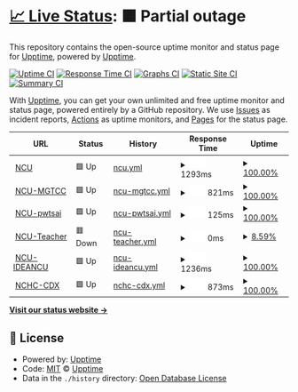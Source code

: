 # [📈 Live Status](https://demo.upptime.js.org): <!--live status--> **🟧 Partial outage**

This repository contains the open-source uptime monitor and status page for [Upptime](https://upptime.js.org), powered by [Upptime](https://github.com/upptime/upptime).

[![Uptime CI](https://github.com/upptime/upptime/workflows/Uptime%20CI/badge.svg)](https://github.com/upptime/upptime/actions?query=workflow%3A%22Uptime+CI%22)
[![Response Time CI](https://github.com/upptime/upptime/workflows/Response%20Time%20CI/badge.svg)](https://github.com/upptime/upptime/actions?query=workflow%3A%22Response+Time+CI%22)
[![Graphs CI](https://github.com/upptime/upptime/workflows/Graphs%20CI/badge.svg)](https://github.com/upptime/upptime/actions?query=workflow%3A%22Graphs+CI%22)
[![Static Site CI](https://github.com/upptime/upptime/workflows/Static%20Site%20CI/badge.svg)](https://github.com/upptime/upptime/actions?query=workflow%3A%22Static+Site+CI%22)
[![Summary CI](https://github.com/upptime/upptime/workflows/Summary%20CI/badge.svg)](https://github.com/upptime/upptime/actions?query=workflow%3A%22Summary+CI%22)

With [Upptime](https://upptime.js.org), you can get your own unlimited and free uptime monitor and status page, powered entirely by a GitHub repository. We use [Issues](https://github.com/upptime/upptime/issues) as incident reports, [Actions](https://github.com/upptime/upptime/actions) as uptime monitors, and [Pages](https://demo.upptime.js.org) for the status page.

<!--start: status pages-->
<!-- This summary is generated by Upptime (https://github.com/upptime/upptime) -->
<!-- Do not edit this manually, your changes will be overwritten -->
<!-- prettier-ignore -->
| URL | Status | History | Response Time | Uptime |
| --- | ------ | ------- | ------------- | ------ |
| <img alt="" src="https://favicons.githubusercontent.com/www.ncu.edu.tw" height="13"> [NCU](https://www.ncu.edu.tw) | 🟩 Up | [ncu.yml](https://github.com/songchiu/uptime/commits/HEAD/history/ncu.yml) | <details><summary><img alt="Response time graph" src="./graphs/ncu/response-time-week.png" height="20"> 1293ms</summary><br><a href="https://demo.upptime.js.org/history/ncu"><img alt="Response time 1293" src="https://img.shields.io/endpoint?url=https%3A%2F%2Fraw.githubusercontent.com%2Fsongchiu%2Fuptime%2FHEAD%2Fapi%2Fncu%2Fresponse-time.json"></a><br><a href="https://demo.upptime.js.org/history/ncu"><img alt="24-hour response time 1293" src="https://img.shields.io/endpoint?url=https%3A%2F%2Fraw.githubusercontent.com%2Fsongchiu%2Fuptime%2FHEAD%2Fapi%2Fncu%2Fresponse-time-day.json"></a><br><a href="https://demo.upptime.js.org/history/ncu"><img alt="7-day response time 1293" src="https://img.shields.io/endpoint?url=https%3A%2F%2Fraw.githubusercontent.com%2Fsongchiu%2Fuptime%2FHEAD%2Fapi%2Fncu%2Fresponse-time-week.json"></a><br><a href="https://demo.upptime.js.org/history/ncu"><img alt="30-day response time 1293" src="https://img.shields.io/endpoint?url=https%3A%2F%2Fraw.githubusercontent.com%2Fsongchiu%2Fuptime%2FHEAD%2Fapi%2Fncu%2Fresponse-time-month.json"></a><br><a href="https://demo.upptime.js.org/history/ncu"><img alt="1-year response time 1293" src="https://img.shields.io/endpoint?url=https%3A%2F%2Fraw.githubusercontent.com%2Fsongchiu%2Fuptime%2FHEAD%2Fapi%2Fncu%2Fresponse-time-year.json"></a></details> | <details><summary><a href="https://demo.upptime.js.org/history/ncu">100.00%</a></summary><a href="https://demo.upptime.js.org/history/ncu"><img alt="All-time uptime 100.00%" src="https://img.shields.io/endpoint?url=https%3A%2F%2Fraw.githubusercontent.com%2Fsongchiu%2Fuptime%2FHEAD%2Fapi%2Fncu%2Fuptime.json"></a><br><a href="https://demo.upptime.js.org/history/ncu"><img alt="24-hour uptime 100.00%" src="https://img.shields.io/endpoint?url=https%3A%2F%2Fraw.githubusercontent.com%2Fsongchiu%2Fuptime%2FHEAD%2Fapi%2Fncu%2Fuptime-day.json"></a><br><a href="https://demo.upptime.js.org/history/ncu"><img alt="7-day uptime 100.00%" src="https://img.shields.io/endpoint?url=https%3A%2F%2Fraw.githubusercontent.com%2Fsongchiu%2Fuptime%2FHEAD%2Fapi%2Fncu%2Fuptime-week.json"></a><br><a href="https://demo.upptime.js.org/history/ncu"><img alt="30-day uptime 100.00%" src="https://img.shields.io/endpoint?url=https%3A%2F%2Fraw.githubusercontent.com%2Fsongchiu%2Fuptime%2FHEAD%2Fapi%2Fncu%2Fuptime-month.json"></a><br><a href="https://demo.upptime.js.org/history/ncu"><img alt="1-year uptime 100.00%" src="https://img.shields.io/endpoint?url=https%3A%2F%2Fraw.githubusercontent.com%2Fsongchiu%2Fuptime%2FHEAD%2Fapi%2Fncu%2Fuptime-year.json"></a></details>
| <img alt="" src="https://favicons.githubusercontent.com/songchiu-web.mgt.ncu.edu.tw" height="13"> [NCU-MGTCC](https://songchiu-web.mgt.ncu.edu.tw) | 🟩 Up | [ncu-mgtcc.yml](https://github.com/songchiu/uptime/commits/HEAD/history/ncu-mgtcc.yml) | <details><summary><img alt="Response time graph" src="./graphs/ncu-mgtcc/response-time-week.png" height="20"> 821ms</summary><br><a href="https://demo.upptime.js.org/history/ncu-mgtcc"><img alt="Response time 821" src="https://img.shields.io/endpoint?url=https%3A%2F%2Fraw.githubusercontent.com%2Fsongchiu%2Fuptime%2FHEAD%2Fapi%2Fncu-mgtcc%2Fresponse-time.json"></a><br><a href="https://demo.upptime.js.org/history/ncu-mgtcc"><img alt="24-hour response time 821" src="https://img.shields.io/endpoint?url=https%3A%2F%2Fraw.githubusercontent.com%2Fsongchiu%2Fuptime%2FHEAD%2Fapi%2Fncu-mgtcc%2Fresponse-time-day.json"></a><br><a href="https://demo.upptime.js.org/history/ncu-mgtcc"><img alt="7-day response time 821" src="https://img.shields.io/endpoint?url=https%3A%2F%2Fraw.githubusercontent.com%2Fsongchiu%2Fuptime%2FHEAD%2Fapi%2Fncu-mgtcc%2Fresponse-time-week.json"></a><br><a href="https://demo.upptime.js.org/history/ncu-mgtcc"><img alt="30-day response time 821" src="https://img.shields.io/endpoint?url=https%3A%2F%2Fraw.githubusercontent.com%2Fsongchiu%2Fuptime%2FHEAD%2Fapi%2Fncu-mgtcc%2Fresponse-time-month.json"></a><br><a href="https://demo.upptime.js.org/history/ncu-mgtcc"><img alt="1-year response time 821" src="https://img.shields.io/endpoint?url=https%3A%2F%2Fraw.githubusercontent.com%2Fsongchiu%2Fuptime%2FHEAD%2Fapi%2Fncu-mgtcc%2Fresponse-time-year.json"></a></details> | <details><summary><a href="https://demo.upptime.js.org/history/ncu-mgtcc">100.00%</a></summary><a href="https://demo.upptime.js.org/history/ncu-mgtcc"><img alt="All-time uptime 100.00%" src="https://img.shields.io/endpoint?url=https%3A%2F%2Fraw.githubusercontent.com%2Fsongchiu%2Fuptime%2FHEAD%2Fapi%2Fncu-mgtcc%2Fuptime.json"></a><br><a href="https://demo.upptime.js.org/history/ncu-mgtcc"><img alt="24-hour uptime 100.00%" src="https://img.shields.io/endpoint?url=https%3A%2F%2Fraw.githubusercontent.com%2Fsongchiu%2Fuptime%2FHEAD%2Fapi%2Fncu-mgtcc%2Fuptime-day.json"></a><br><a href="https://demo.upptime.js.org/history/ncu-mgtcc"><img alt="7-day uptime 100.00%" src="https://img.shields.io/endpoint?url=https%3A%2F%2Fraw.githubusercontent.com%2Fsongchiu%2Fuptime%2FHEAD%2Fapi%2Fncu-mgtcc%2Fuptime-week.json"></a><br><a href="https://demo.upptime.js.org/history/ncu-mgtcc"><img alt="30-day uptime 100.00%" src="https://img.shields.io/endpoint?url=https%3A%2F%2Fraw.githubusercontent.com%2Fsongchiu%2Fuptime%2FHEAD%2Fapi%2Fncu-mgtcc%2Fuptime-month.json"></a><br><a href="https://demo.upptime.js.org/history/ncu-mgtcc"><img alt="1-year uptime 100.00%" src="https://img.shields.io/endpoint?url=https%3A%2F%2Fraw.githubusercontent.com%2Fsongchiu%2Fuptime%2FHEAD%2Fapi%2Fncu-mgtcc%2Fuptime-year.json"></a></details>
| <img alt="" src="https://favicons.githubusercontent.com/pwtsai.github.io" height="13"> [NCU-pwtsai](https://pwtsai.github.io/) | 🟩 Up | [ncu-pwtsai.yml](https://github.com/songchiu/uptime/commits/HEAD/history/ncu-pwtsai.yml) | <details><summary><img alt="Response time graph" src="./graphs/ncu-pwtsai/response-time-week.png" height="20"> 125ms</summary><br><a href="https://demo.upptime.js.org/history/ncu-pwtsai"><img alt="Response time 125" src="https://img.shields.io/endpoint?url=https%3A%2F%2Fraw.githubusercontent.com%2Fsongchiu%2Fuptime%2FHEAD%2Fapi%2Fncu-pwtsai%2Fresponse-time.json"></a><br><a href="https://demo.upptime.js.org/history/ncu-pwtsai"><img alt="24-hour response time 125" src="https://img.shields.io/endpoint?url=https%3A%2F%2Fraw.githubusercontent.com%2Fsongchiu%2Fuptime%2FHEAD%2Fapi%2Fncu-pwtsai%2Fresponse-time-day.json"></a><br><a href="https://demo.upptime.js.org/history/ncu-pwtsai"><img alt="7-day response time 125" src="https://img.shields.io/endpoint?url=https%3A%2F%2Fraw.githubusercontent.com%2Fsongchiu%2Fuptime%2FHEAD%2Fapi%2Fncu-pwtsai%2Fresponse-time-week.json"></a><br><a href="https://demo.upptime.js.org/history/ncu-pwtsai"><img alt="30-day response time 125" src="https://img.shields.io/endpoint?url=https%3A%2F%2Fraw.githubusercontent.com%2Fsongchiu%2Fuptime%2FHEAD%2Fapi%2Fncu-pwtsai%2Fresponse-time-month.json"></a><br><a href="https://demo.upptime.js.org/history/ncu-pwtsai"><img alt="1-year response time 125" src="https://img.shields.io/endpoint?url=https%3A%2F%2Fraw.githubusercontent.com%2Fsongchiu%2Fuptime%2FHEAD%2Fapi%2Fncu-pwtsai%2Fresponse-time-year.json"></a></details> | <details><summary><a href="https://demo.upptime.js.org/history/ncu-pwtsai">100.00%</a></summary><a href="https://demo.upptime.js.org/history/ncu-pwtsai"><img alt="All-time uptime 100.00%" src="https://img.shields.io/endpoint?url=https%3A%2F%2Fraw.githubusercontent.com%2Fsongchiu%2Fuptime%2FHEAD%2Fapi%2Fncu-pwtsai%2Fuptime.json"></a><br><a href="https://demo.upptime.js.org/history/ncu-pwtsai"><img alt="24-hour uptime 100.00%" src="https://img.shields.io/endpoint?url=https%3A%2F%2Fraw.githubusercontent.com%2Fsongchiu%2Fuptime%2FHEAD%2Fapi%2Fncu-pwtsai%2Fuptime-day.json"></a><br><a href="https://demo.upptime.js.org/history/ncu-pwtsai"><img alt="7-day uptime 100.00%" src="https://img.shields.io/endpoint?url=https%3A%2F%2Fraw.githubusercontent.com%2Fsongchiu%2Fuptime%2FHEAD%2Fapi%2Fncu-pwtsai%2Fuptime-week.json"></a><br><a href="https://demo.upptime.js.org/history/ncu-pwtsai"><img alt="30-day uptime 100.00%" src="https://img.shields.io/endpoint?url=https%3A%2F%2Fraw.githubusercontent.com%2Fsongchiu%2Fuptime%2FHEAD%2Fapi%2Fncu-pwtsai%2Fuptime-month.json"></a><br><a href="https://demo.upptime.js.org/history/ncu-pwtsai"><img alt="1-year uptime 100.00%" src="https://img.shields.io/endpoint?url=https%3A%2F%2Fraw.githubusercontent.com%2Fsongchiu%2Fuptime%2FHEAD%2Fapi%2Fncu-pwtsai%2Fuptime-year.json"></a></details>
| <img alt="" src="https://favicons.githubusercontent.com/teachncu.ncu.edu.tw" height="13"> [NCU-Teacher](https://teachncu.ncu.edu.tw/) | 🟥 Down | [ncu-teacher.yml](https://github.com/songchiu/uptime/commits/HEAD/history/ncu-teacher.yml) | <details><summary><img alt="Response time graph" src="./graphs/ncu-teacher/response-time-week.png" height="20"> 0ms</summary><br><a href="https://demo.upptime.js.org/history/ncu-teacher"><img alt="Response time 0" src="https://img.shields.io/endpoint?url=https%3A%2F%2Fraw.githubusercontent.com%2Fsongchiu%2Fuptime%2FHEAD%2Fapi%2Fncu-teacher%2Fresponse-time.json"></a><br><a href="https://demo.upptime.js.org/history/ncu-teacher"><img alt="24-hour response time 0" src="https://img.shields.io/endpoint?url=https%3A%2F%2Fraw.githubusercontent.com%2Fsongchiu%2Fuptime%2FHEAD%2Fapi%2Fncu-teacher%2Fresponse-time-day.json"></a><br><a href="https://demo.upptime.js.org/history/ncu-teacher"><img alt="7-day response time 0" src="https://img.shields.io/endpoint?url=https%3A%2F%2Fraw.githubusercontent.com%2Fsongchiu%2Fuptime%2FHEAD%2Fapi%2Fncu-teacher%2Fresponse-time-week.json"></a><br><a href="https://demo.upptime.js.org/history/ncu-teacher"><img alt="30-day response time 0" src="https://img.shields.io/endpoint?url=https%3A%2F%2Fraw.githubusercontent.com%2Fsongchiu%2Fuptime%2FHEAD%2Fapi%2Fncu-teacher%2Fresponse-time-month.json"></a><br><a href="https://demo.upptime.js.org/history/ncu-teacher"><img alt="1-year response time 0" src="https://img.shields.io/endpoint?url=https%3A%2F%2Fraw.githubusercontent.com%2Fsongchiu%2Fuptime%2FHEAD%2Fapi%2Fncu-teacher%2Fresponse-time-year.json"></a></details> | <details><summary><a href="https://demo.upptime.js.org/history/ncu-teacher">8.59%</a></summary><a href="https://demo.upptime.js.org/history/ncu-teacher"><img alt="All-time uptime 8.59%" src="https://img.shields.io/endpoint?url=https%3A%2F%2Fraw.githubusercontent.com%2Fsongchiu%2Fuptime%2FHEAD%2Fapi%2Fncu-teacher%2Fuptime.json"></a><br><a href="https://demo.upptime.js.org/history/ncu-teacher"><img alt="24-hour uptime 8.59%" src="https://img.shields.io/endpoint?url=https%3A%2F%2Fraw.githubusercontent.com%2Fsongchiu%2Fuptime%2FHEAD%2Fapi%2Fncu-teacher%2Fuptime-day.json"></a><br><a href="https://demo.upptime.js.org/history/ncu-teacher"><img alt="7-day uptime 8.59%" src="https://img.shields.io/endpoint?url=https%3A%2F%2Fraw.githubusercontent.com%2Fsongchiu%2Fuptime%2FHEAD%2Fapi%2Fncu-teacher%2Fuptime-week.json"></a><br><a href="https://demo.upptime.js.org/history/ncu-teacher"><img alt="30-day uptime 8.59%" src="https://img.shields.io/endpoint?url=https%3A%2F%2Fraw.githubusercontent.com%2Fsongchiu%2Fuptime%2FHEAD%2Fapi%2Fncu-teacher%2Fuptime-month.json"></a><br><a href="https://demo.upptime.js.org/history/ncu-teacher"><img alt="1-year uptime 8.59%" src="https://img.shields.io/endpoint?url=https%3A%2F%2Fraw.githubusercontent.com%2Fsongchiu%2Fuptime%2FHEAD%2Fapi%2Fncu-teacher%2Fuptime-year.json"></a></details>
| <img alt="" src="https://favicons.githubusercontent.com/idea.ncu.edu.tw" height="13"> [NCU-IDEANCU](https://idea.ncu.edu.tw/) | 🟩 Up | [ncu-ideancu.yml](https://github.com/songchiu/uptime/commits/HEAD/history/ncu-ideancu.yml) | <details><summary><img alt="Response time graph" src="./graphs/ncu-ideancu/response-time-week.png" height="20"> 1236ms</summary><br><a href="https://demo.upptime.js.org/history/ncu-ideancu"><img alt="Response time 1236" src="https://img.shields.io/endpoint?url=https%3A%2F%2Fraw.githubusercontent.com%2Fsongchiu%2Fuptime%2FHEAD%2Fapi%2Fncu-ideancu%2Fresponse-time.json"></a><br><a href="https://demo.upptime.js.org/history/ncu-ideancu"><img alt="24-hour response time 1236" src="https://img.shields.io/endpoint?url=https%3A%2F%2Fraw.githubusercontent.com%2Fsongchiu%2Fuptime%2FHEAD%2Fapi%2Fncu-ideancu%2Fresponse-time-day.json"></a><br><a href="https://demo.upptime.js.org/history/ncu-ideancu"><img alt="7-day response time 1236" src="https://img.shields.io/endpoint?url=https%3A%2F%2Fraw.githubusercontent.com%2Fsongchiu%2Fuptime%2FHEAD%2Fapi%2Fncu-ideancu%2Fresponse-time-week.json"></a><br><a href="https://demo.upptime.js.org/history/ncu-ideancu"><img alt="30-day response time 1236" src="https://img.shields.io/endpoint?url=https%3A%2F%2Fraw.githubusercontent.com%2Fsongchiu%2Fuptime%2FHEAD%2Fapi%2Fncu-ideancu%2Fresponse-time-month.json"></a><br><a href="https://demo.upptime.js.org/history/ncu-ideancu"><img alt="1-year response time 1236" src="https://img.shields.io/endpoint?url=https%3A%2F%2Fraw.githubusercontent.com%2Fsongchiu%2Fuptime%2FHEAD%2Fapi%2Fncu-ideancu%2Fresponse-time-year.json"></a></details> | <details><summary><a href="https://demo.upptime.js.org/history/ncu-ideancu">100.00%</a></summary><a href="https://demo.upptime.js.org/history/ncu-ideancu"><img alt="All-time uptime 100.00%" src="https://img.shields.io/endpoint?url=https%3A%2F%2Fraw.githubusercontent.com%2Fsongchiu%2Fuptime%2FHEAD%2Fapi%2Fncu-ideancu%2Fuptime.json"></a><br><a href="https://demo.upptime.js.org/history/ncu-ideancu"><img alt="24-hour uptime 100.00%" src="https://img.shields.io/endpoint?url=https%3A%2F%2Fraw.githubusercontent.com%2Fsongchiu%2Fuptime%2FHEAD%2Fapi%2Fncu-ideancu%2Fuptime-day.json"></a><br><a href="https://demo.upptime.js.org/history/ncu-ideancu"><img alt="7-day uptime 100.00%" src="https://img.shields.io/endpoint?url=https%3A%2F%2Fraw.githubusercontent.com%2Fsongchiu%2Fuptime%2FHEAD%2Fapi%2Fncu-ideancu%2Fuptime-week.json"></a><br><a href="https://demo.upptime.js.org/history/ncu-ideancu"><img alt="30-day uptime 100.00%" src="https://img.shields.io/endpoint?url=https%3A%2F%2Fraw.githubusercontent.com%2Fsongchiu%2Fuptime%2FHEAD%2Fapi%2Fncu-ideancu%2Fuptime-month.json"></a><br><a href="https://demo.upptime.js.org/history/ncu-ideancu"><img alt="1-year uptime 100.00%" src="https://img.shields.io/endpoint?url=https%3A%2F%2Fraw.githubusercontent.com%2Fsongchiu%2Fuptime%2FHEAD%2Fapi%2Fncu-ideancu%2Fuptime-year.json"></a></details>
| <img alt="" src="https://favicons.githubusercontent.com/cdx.nchc.org.tw" height="13"> [NCHC-CDX](https://cdx.nchc.org.tw/) | 🟩 Up | [nchc-cdx.yml](https://github.com/songchiu/uptime/commits/HEAD/history/nchc-cdx.yml) | <details><summary><img alt="Response time graph" src="./graphs/nchc-cdx/response-time-week.png" height="20"> 873ms</summary><br><a href="https://demo.upptime.js.org/history/nchc-cdx"><img alt="Response time 873" src="https://img.shields.io/endpoint?url=https%3A%2F%2Fraw.githubusercontent.com%2Fsongchiu%2Fuptime%2FHEAD%2Fapi%2Fnchc-cdx%2Fresponse-time.json"></a><br><a href="https://demo.upptime.js.org/history/nchc-cdx"><img alt="24-hour response time 873" src="https://img.shields.io/endpoint?url=https%3A%2F%2Fraw.githubusercontent.com%2Fsongchiu%2Fuptime%2FHEAD%2Fapi%2Fnchc-cdx%2Fresponse-time-day.json"></a><br><a href="https://demo.upptime.js.org/history/nchc-cdx"><img alt="7-day response time 873" src="https://img.shields.io/endpoint?url=https%3A%2F%2Fraw.githubusercontent.com%2Fsongchiu%2Fuptime%2FHEAD%2Fapi%2Fnchc-cdx%2Fresponse-time-week.json"></a><br><a href="https://demo.upptime.js.org/history/nchc-cdx"><img alt="30-day response time 873" src="https://img.shields.io/endpoint?url=https%3A%2F%2Fraw.githubusercontent.com%2Fsongchiu%2Fuptime%2FHEAD%2Fapi%2Fnchc-cdx%2Fresponse-time-month.json"></a><br><a href="https://demo.upptime.js.org/history/nchc-cdx"><img alt="1-year response time 873" src="https://img.shields.io/endpoint?url=https%3A%2F%2Fraw.githubusercontent.com%2Fsongchiu%2Fuptime%2FHEAD%2Fapi%2Fnchc-cdx%2Fresponse-time-year.json"></a></details> | <details><summary><a href="https://demo.upptime.js.org/history/nchc-cdx">100.00%</a></summary><a href="https://demo.upptime.js.org/history/nchc-cdx"><img alt="All-time uptime 100.00%" src="https://img.shields.io/endpoint?url=https%3A%2F%2Fraw.githubusercontent.com%2Fsongchiu%2Fuptime%2FHEAD%2Fapi%2Fnchc-cdx%2Fuptime.json"></a><br><a href="https://demo.upptime.js.org/history/nchc-cdx"><img alt="24-hour uptime 100.00%" src="https://img.shields.io/endpoint?url=https%3A%2F%2Fraw.githubusercontent.com%2Fsongchiu%2Fuptime%2FHEAD%2Fapi%2Fnchc-cdx%2Fuptime-day.json"></a><br><a href="https://demo.upptime.js.org/history/nchc-cdx"><img alt="7-day uptime 100.00%" src="https://img.shields.io/endpoint?url=https%3A%2F%2Fraw.githubusercontent.com%2Fsongchiu%2Fuptime%2FHEAD%2Fapi%2Fnchc-cdx%2Fuptime-week.json"></a><br><a href="https://demo.upptime.js.org/history/nchc-cdx"><img alt="30-day uptime 100.00%" src="https://img.shields.io/endpoint?url=https%3A%2F%2Fraw.githubusercontent.com%2Fsongchiu%2Fuptime%2FHEAD%2Fapi%2Fnchc-cdx%2Fuptime-month.json"></a><br><a href="https://demo.upptime.js.org/history/nchc-cdx"><img alt="1-year uptime 100.00%" src="https://img.shields.io/endpoint?url=https%3A%2F%2Fraw.githubusercontent.com%2Fsongchiu%2Fuptime%2FHEAD%2Fapi%2Fnchc-cdx%2Fuptime-year.json"></a></details>

<!--end: status pages-->

[**Visit our status website →**](https://demo.upptime.js.org)

## 📄 License

- Powered by: [Upptime](https://github.com/upptime/upptime)
- Code: [MIT](./LICENSE) © [Upptime](https://upptime.js.org)
- Data in the `./history` directory: [Open Database License](https://opendatacommons.org/licenses/odbl/1-0/)
